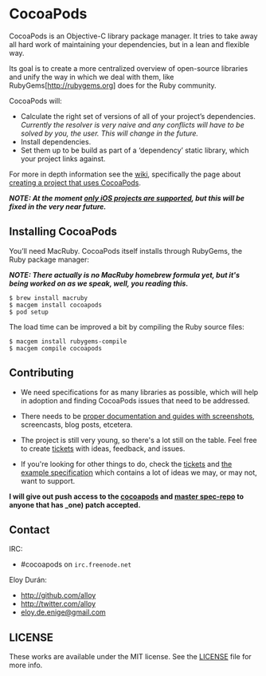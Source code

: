 # CocoaPods

CocoaPods is an Objective-C library package manager. It tries to take away all
hard work of maintaining your dependencies, but in a lean and flexible way.

Its goal is to create a more centralized overview of open-source libraries and
unify the way in which we deal with them, like RubyGems[http://rubygems.org]
does for the Ruby community.

CocoaPods will:

* Calculate the right set of versions of all of your project’s dependencies.
  _Currently the resolver is very naive and any conflicts will have to be solved
  by you, the user. This will change in the future._
* Install dependencies.
* Set them up to be build as part of a ‘dependency’ static library, which your
  project links against.

For more in depth information see the [wiki][wiki], specifically the page about
[creating a project that uses CocoaPods][wiki-create].


**_NOTE: At the moment [only iOS projects are supported][ticket], but this will
be fixed in the very near future._**

## Installing CocoaPods

You’ll need MacRuby. CocoaPods itself installs through RubyGems, the Ruby
package manager:

**_NOTE: There actually is no MacRuby homebrew formula yet, but it's being worked on as we speak, well, you reading this._**

    $ brew install macruby
    $ macgem install cocoapods
    $ pod setup

The load time can be improved a bit by compiling the Ruby source files:

    $ macgem install rubygems-compile
    $ macgem compile cocoapods


## Contributing

* We need specifications for as many libraries as possible, which will help in
  adoption and finding CocoaPods issues that need to be addressed.

* There needs to be [proper documentation and guides with screenshots][wiki],
  screencasts, blog posts, etcetera.

* The project is still very young, so there's a lot still on the table. Feel
  free to create [tickets][tickets] with ideas, feedback, and issues.

* If you're looking for other things to do, check the [tickets][tickets] and
  [the example specification][example-spec] which contains a lot of ideas we
  may, or may not, want to support.

**I will give out push access to the [cocoapods][cocoapods] and
[master spec-repo][cocoapods-specs] to anyone that has _one) patch accepted.**


## Contact

IRC:

* #cocoapods on `irc.freenode.net`

Eloy Durán:

* http://github.com/alloy
* http://twitter.com/alloy
* eloy.de.enige@gmail.com


## LICENSE

These works are available under the MIT license. See the [LICENSE][license] file
for more info.


[cocoapods]: https://github.com/alloy/cocoapods
[cocoapods-specs]: https://github.com/alloy/cocoapods-specs
[tickets]: https://github.com/alloy/cocoapods/issues
[ticket]: https://github.com/alloy/cocoapods/issues/3
[example-spec]: https://github.com/alloy/cocoapods/blob/master/examples/PodSpec.podspec
[wiki-create]: https://github.com/alloy/cocoapods/wiki/Creating-a-project-that-uses-CocoaPods
[wiki]: https://github.com/alloy/cocoapods/wiki/_pages
[license]: cocoa-pods/blob/master/LICENSE
